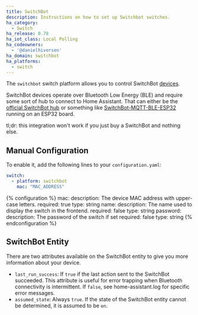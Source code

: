 ```yaml
---
title: SwitchBot
description: Instructions on how to set up Switchbot switches.
ha_category:
  - Switch
ha_release: 0.78
ha_iot_class: Local Polling
ha_codeowners:
  - '@danielhiversen'
ha_domain: switchbot
ha_platforms:
  - switch
---
```


The `switchbot` switch platform allows you to control SwitchBot [devices](https://www.switch-bot.com/).


<div class="note">

SwitchBot devices operate over Bluetooth Low Energy (BLE) and require some sort of hub to connect to Home Assistant.  That can either be the [official SwitchBot hub](https://www.switch-bot.com/products/switchbot-hub-mini) or something like [SwitchBot-MQTT-BLE-ESP32](https://github.com/devWaves/SwitchBot-MQTT-BLE-ESP32) running on an ESP32 board.

tl;dr: this integration won't work if you just buy a SwitchBot and nothing else.

</div>

## Manual Configuration

To enable it, add the following lines to your `configuration.yaml`:

```yaml
switch:
  - platform: switchbot
    mac: "MAC_ADDRESS"
```

{% configuration %}
mac:
  description: The device MAC address with upper-case letters.
  required: true
  type: string
name:
  description: The name used to display the switch in the frontend.
  required: false
  type: string
password:
  description: The password of the switch if set
  required: false
  type: string
{% endconfiguration %}

## SwitchBot Entity

There are two attributes available on the SwitchBot entity to give you more information about your device.

- `last_run_success`: If `true` if the last action sent to the SwitchBot succeeded. This attribute is useful for error trapping when Bluetooth connectivity is intermittent. If `false`, see home-assistant.log for specific error messages.
- `assumed_state`: Always `true`. If the state of the SwitchBot entity cannot be determined, it is assumed to be `on`.
